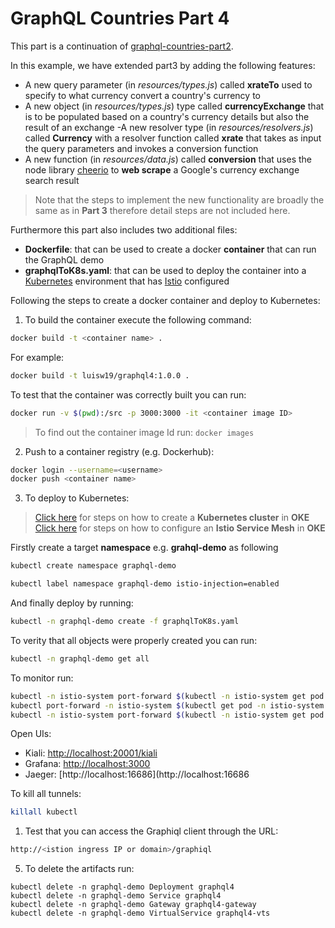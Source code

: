 # GraphQL Countries Part 4

This part is a continuation of [graphql-countries-part2](https://github.com/luisw19/graphql-samples/tree/master/graphql-countries-part3).

In this example, we have extended part3 by adding the following features:

- A new query parameter (in *resources/types.js*) called **xrateTo** used to specify to what currency convert a country's currency to
- A new object (in *resources/types.js*) type called **currencyExchange** that is to be populated based on a country's currency details but also the result of an exchange
-A new resolver type (in *resources/resolvers.js*) called **Currency** with a resolver function called **xrate** that takes as input the query parameters and invokes a conversion function
- A new function (in *resources/data.js*) called **conversion** that uses the node library [cheerio](https://cheerio.js.org/) to **web scrape** a Google's currency exchange search result

> Note that the steps to implement the new functionality are broadly the same as in **Part 3**
> therefore  detail steps are not included here.

Furthermore this part also includes two additional files:
- **Dockerfile**: that can be used to create a docker **container** that can run the GraphQL demo
- **graphqlToK8s.yaml**: that can be used to deploy the container into a [Kubernetes](https://kubernetes.io/) environment that has [Istio](https://Istio.io) configured

Following the steps to create a docker container and deploy to Kubernetes:

1. To build the container execute the following command:

```bash
docker build -t <container name> .
```

For example:

```bash
docker build -t luisw19/graphql4:1.0.0 .
```

To test that the container was correctly built you can run:

```bash
docker run -v $(pwd):/src -p 3000:3000 -it <container image ID>
```
> To find out the container image Id run: `docker images`

2. Push to a container registry (e.g. Dockerhub):

```bash
docker login --username=<username>
docker push <container name>
```

3. To deploy to Kubernetes:

> [Click here](https://luisw19.github.io/oci-series/oke-install/) for steps on how to create a **Kubernetes cluster** in **OKE**
> [Click here](https://luisw19.github.io/oci-series/oke-istio/) for steps on how to configure an **Istio Service Mesh** in **OKE**

Firstly create a target **namespace** e.g. **grahql-demo** as following

```bash
kubectl create namespace graphql-demo
```

```bash
kubectl label namespace graphql-demo istio-injection=enabled
```

And finally deploy by running:

```bash
kubectl -n graphql-demo create -f graphqlToK8s.yaml
```

To verity that all objects were properly created you can run:

```bash
kubectl -n graphql-demo get all
```

To monitor run:

```bash
kubectl -n istio-system port-forward $(kubectl -n istio-system get pod -l app=kiali -o jsonpath='{.items[0].metadata.name}') 20001:20001 &
kubectl port-forward -n istio-system $(kubectl get pod -n istio-system -l app=jaeger -o jsonpath='{.items[0].metadata.name}') 16686:16686 &
kubectl -n istio-system port-forward $(kubectl -n istio-system get pod -l app=grafana -o jsonpath='{.items[0].metadata.name}') 3000:3000 &
```

Open UIs:

- Kiali: [http://localhost:20001/kiali](http://localhost:20001/kiali)
- Grafana: [http://localhost:3000](http://localhost:3000)
- Jaeger: [http://localhost:16686](http://localhost:16686

To kill all tunnels:

```bash
killall kubectl
```

1. Test that you can access the Graphiql client through the URL:

```bash
http://<istion ingress IP or domain>/graphiql
```

5. To delete the artifacts run:

```
kubectl delete -n graphql-demo Deployment graphql4
kubectl delete -n graphql-demo Service graphql4
kubectl delete -n graphql-demo Gateway graphql4-gateway
kubectl delete -n graphql-demo VirtualService graphql4-vts
```